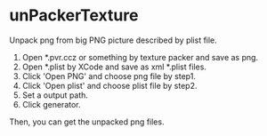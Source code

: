 unPackerTexture
===============

Unpack png from big PNG picture described by plist file.

1. Open *.pvr.ccz or something by texture packer and save as png.
2. Open *.plist by XCode and save as xml *.plist files.
3. Click 'Open PNG' and choose png file by step1.
4. Click 'Open plist' and choose plist file by step2.
5. Set a output path.
6. Click generator.

Then, you can get the unpacked png files.